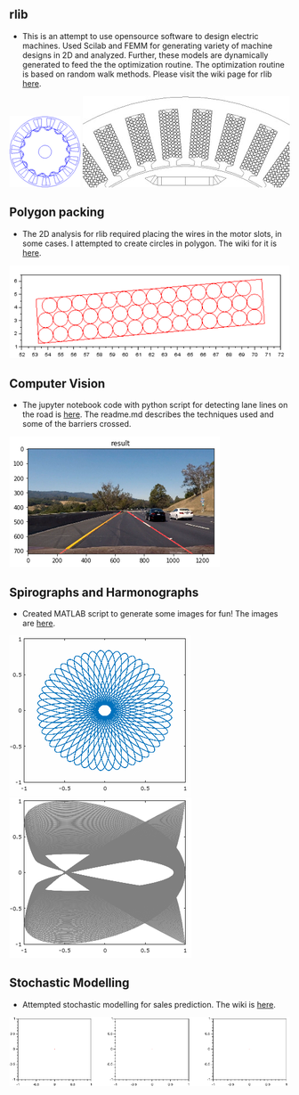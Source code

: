 [//]: # (Image References)
[Logo]: ./images/rlib-logo_avatar.png "Logo"
[Wires]: ./images/wires_in_slots1.jpg "Wires"
[Circles]: ./images/circles_packed.png "Circles"
[CompVision]: ./images/compvisionresult.png "Computer Vision"
[spirograph]: ./images/spirograph.png "Spirograph"
[harmonograph]: ./images/harmonograph.png "Harmonograph"
[stochasticmodelling]: ./images/stochasticmodelling.gif "Stochastic Modelling"

## rlib ##
* This is an attempt to use opensource software to design electric machines. Used Scilab and FEMM for generating variety of machine designs in 2D and analyzed. Further, these models are dynamically generated to feed the the optimization routine. The optimization routine is based on random walk methods. Please visit the wiki page for rlib [here](https://bitbucket.org/saras152/rlib/wiki).

![alt text][Logo]
![alt text][Wires]

## Polygon packing ##
* The 2D analysis for rlib required placing the wires in the motor slots, in some cases. I attempted to create circles in polygon. The wiki for it is [here](https://bitbucket.org/saras152/polygon_packing/wiki/Home).

![alt text][Circles]


## Computer Vision ##
* The jupyter notebook code with python script for detecting lane lines on the road is [here](https://github.com/saras152/Finding_Lane_Lines_on_the_Road). The readme.md describes the techniques used and some of the barriers crossed.

![alt text][CompVision]


## Spirographs and Harmonographs ##
* Created MATLAB script to generate some images for fun! The images are [here](https://bitbucket.org/saras152/harmonograph/wiki).

![alt text][spirograph]
![alt text][harmonograph]

## Stochastic Modelling ##
* Attempted stochastic modelling for sales prediction. The wiki is [here](https://bitbucket.org/saras152/marketmodellingstochastic/wiki/Home).

![Stochastic Modelling GIF][stochasticmodelling]
